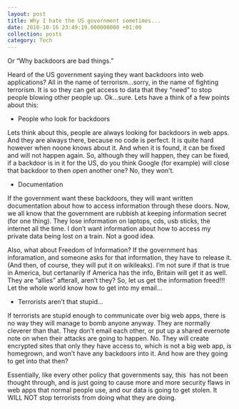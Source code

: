 ```yaml
---
layout: post
title: Why I hate the US government sometimes...
date: 2010-10-16 23:49:19.000000000 +01:00
collection: posts
category: Tech
---
```


Or “Why backdoors are bad things.”

Heard of the US government saying they want backdoors into web applications? All in the name of terrorism…sorry, in the name of fighting terrorism. It is so they can get access to data that they “need” to stop people blowing other people up. Ok…sure. Lets have a think of a few points about this:

- People who look for backdoors

Lets think about this, people are always looking for backdoors in web apps. And they are always there, because no code is perfect. It is quite hard however when noone knows about it. And when it is found, it can be fixed and will not happen again. So, although they will happen, they can be fixed, if a backdoor is in it for the US, do you think Google (for example) will close that backdoor to then open another one? No, they won’t.

- Documentation

If the government want these backdoors, they will want written documentation about how to access information through these doors. Now, we all know that the government are rubbish at keeping information secret (for one thing). They lose information on laptops, cds, usb sticks, the internet all the time. I don’t want information about how to access my private data being lost on a train. Not a good idea.

Also, what about Freedom of Information? If the government has inforamation, and someone asks for that information, they have to release it. (And then, of course, they will put it on wikileaks). I’m not sure if that is true in America, but certanarily if America has the info, Britain will get it as well. They are “allies” afterall, aren’t they? So, let us get the information freed!!! Let the whole world know how to get into my email…

- Terrorists aren’t that stupid…

If terrorists are stupid enough to communicate over big web apps, there is no way they will manage to bomb anyone anyway. They are normally cleverer than that. They don’t email each other, or put up a shared evernote note on when their attacks are going to happen. No. They will create encrypted sites that only they have access to, which is not a big web app, is homegrown, and won’t have any backdoors into it. And how are they going to get into that then?

Essentially, like every other policy that governments say, this  has not been thought through, and is just going to cause more and more security flaws in web apps that normal people use, and our data is going to get stolen. It WILL NOT stop terrorists from doing what they are doing.
